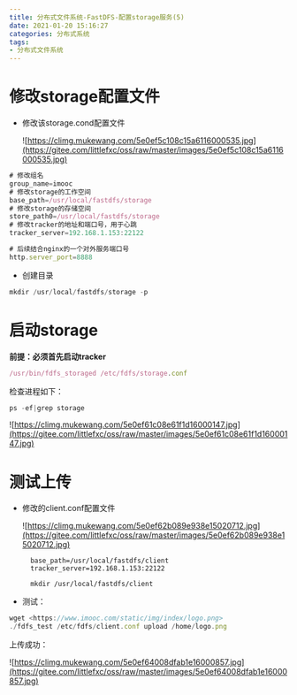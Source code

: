 ```yaml
---
title: 分布式文件系统-FastDFS-配置storage服务(5)
date: 2021-01-20 15:16:27
categories: 分布式系统
tags:
- 分布式文件系统
---
```


# 修改storage配置文件

- 修改该storage.cond配置文件

  ![https://climg.mukewang.com/5e0ef5c108c15a6116000535.jpg](https://gitee.com/littlefxc/oss/raw/master/images/5e0ef5c108c15a6116000535.jpg)

```jsx
# 修改组名
group_name=imooc
# 修改storage的工作空间
base_path=/usr/local/fastdfs/storage
# 修改storage的存储空间
store_path0=/usr/local/fastdfs/storage
# 修改tracker的地址和端口号，用于心跳
tracker_server=192.168.1.153:22122

# 后续结合nginx的一个对外服务端口号
http.server_port=8888
```

- 创建目录

```jsx
mkdir /usr/local/fastdfs/storage -p
```

# 启动storage

**前提：必须首先启动tracker**

```jsx
/usr/bin/fdfs_storaged /etc/fdfs/storage.conf
```

检查进程如下：

```jsx
ps -ef|grep storage
```

![https://climg.mukewang.com/5e0ef61c08e61f1d16000147.jpg](https://gitee.com/littlefxc/oss/raw/master/images/5e0ef61c08e61f1d16000147.jpg)

# 测试上传

- 修改的client.conf配置文件

  ![https://climg.mukewang.com/5e0ef62b089e938e15020712.jpg](https://gitee.com/littlefxc/oss/raw/master/images/5e0ef62b089e938e15020712.jpg)

  ```
    base_path=/usr/local/fastdfs/client
    tracker_server=192.168.1.153:22122
  ```

  ```
    mkdir /usr/local/fastdfs/client
  ```

- 测试：

```jsx
wget <https://www.imooc.com/static/img/index/logo.png>
./fdfs_test /etc/fdfs/client.conf upload /home/logo.png
```

上传成功：

![https://climg.mukewang.com/5e0ef64008dfab1e16000857.jpg](https://gitee.com/littlefxc/oss/raw/master/images/5e0ef64008dfab1e16000857.jpg)
